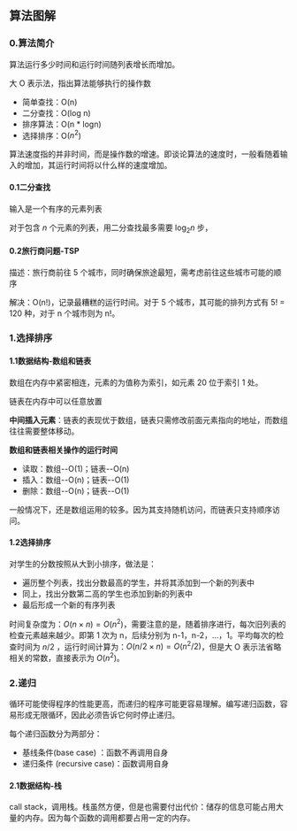 ## 算法图解

### 0.算法简介

算法运行多少时间和运行时间随列表增长而增加。

大 O 表示法，指出算法能够执行的操作数

- 简单查找：O(n)
- 二分查找：O(log n)
- 排序算法：O(n * logn)
- 选择排序：O($n^2$)

算法速度指的并非时间，而是操作数的增速。即谈论算法的速度时，一般看随着输入的增加，其运行时间将以什么样的速度增加。

#### **0.1二分查找**

输入是一个有序的元素列表

对于包含 $n$ 个元素的列表，用二分查找最多需要 $\log_2n$ 步，

#### **0.2旅行商问题-TSP**

描述：旅行商前往 5 个城市，同时确保旅途最短，需考虑前往这些城市可能的顺序

解决：O(n!)，记录最糟糕的运行时间。对于 5 个城市，其可能的排列方式有 5! = 120 种，对于 n 个城市则为 n!。

### 1.选择排序

#### **1.1数据结构-数组和链表**

数组在内存中紧密相连，元素的为值称为索引，如元素 20 位于索引 1 处。

链表在内存中可以任意放置

**中间插入元素**：链表的表现优于数组，链表只需修改前面元素指向的地址，而数组往往需要整体移动。

**数组和链表相关操作的运行时间**

- 读取：数组--O(1)；链表--O(n)
- 插入：数组--O(n)；链表--O(1)
- 删除：数组--O(n)；链表--O(1)

一般情况下，还是数组运用的较多。因为其支持随机访问，而链表只支持顺序访问。

#### 1.2选择排序

对学生的分数按照从大到小排序，做法是：

- 遍历整个列表，找出分数最高的学生，并将其添加到一个新的列表中
- 同上，找出分数第二高的学生也添加到新的列表中
- 最后形成一个新的有序列表

时间复杂度为：$O(n×n)=O(n^2)$，需要注意的是，随着排序进行，每次旧列表的检查元素越来越少。即第 1 次为 n，后续分别为 n-1，n-2，...，1。平均每次的检查时间为 $n/2$ ，运行时间计算为：$O(n/2×n)=O(n^2/2)$，但是大 O 表示法省略相关的常数，直接表示为 $O(n^2)$。

### 2.递归

循环可能使得程序的性能更高，而递归的程序可能更容易理解。编写递归函数，容易形成无限循环，因此必须告诉它何时停止递归。

每个递归函数分为两部分：

- 基线条件(base case) ：函数不再调用自身
- 递归条件 (recursive case)：函数调用自身

#### 2.1数据结构-栈

call stack，调用栈。栈虽然方便，但是也需要付出代价：储存的信息可能占用大量的内存。因为每个函数的调用都要占用一定的内存。

